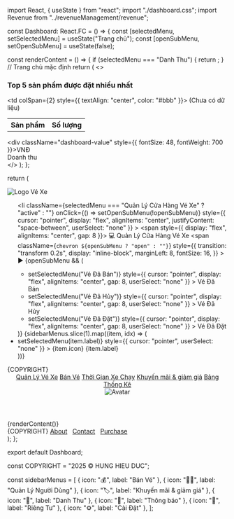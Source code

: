 import React, { useState } from "react";
import "./dashboard.css";
import Revenue from "../revenueManagement/revenue";

const Dashboard: React.FC = () => {
  const [selectedMenu, setSelectedMenu] = useState<string>("Trang chủ");
  const [openSubMenu, setOpenSubMenu] = useState<boolean>(false);

  const renderContent = () => {
    if (selectedMenu === "Danh Thu") {
      return <Revenue />;
    }
    // Trang chủ mặc định
    return (
      <>
        <div className="dashboard-widgets">
          <div className="dashboard-card wide">
            <h3>Top 5 sản phẩm được đặt nhiều nhất</h3>
            <table>
              <thead>
                <tr>
                  <th>Sản phẩm</th>
                  <th>Số lượng</th>
                </tr>
              </thead>
              <tbody>
                <tr>
                  <td colSpan={2} style={{ textAlign: "center", color: "#bbb" }}>
                    (Chưa có dữ liệu)
                  </td>
                </tr>
              </tbody>
            </table>
          </div>
          <div className="dashboard-card">
            <div className="dashboard-value" style={{ fontSize: 48, fontWeight: 700 }}>VNĐ</div>
            <div className="dashboard-label">Doanh thu</div>
          </div>
        </div>
      </>
    );
  };

  return (
    <div className="dashboard-root">
      <aside className="dashboard-sidebar">
        <div className="sidebar-logo">
          <img src="/logo192.png" alt="Logo" />
          <span>Vé Xe</span>
        </div>
        <nav>
          <ul>
            <li
              className={selectedMenu === "Quản Lý Cửa Hàng Vé Xe" ? "active" : ""}
              onClick={() => setOpenSubMenu(!openSubMenu)}
              style={{
                cursor: "pointer",
                display: "flex",
                alignItems: "center",
                justifyContent: "space-between",
                userSelect: "none"
              }}
            >
              <span style={{ display: "flex", alignItems: "center", gap: 8 }}>
                <span className="sidebar-icon">💻</span>
                <span>Quản Lý Cửa Hàng Vé Xe</span>
              </span>
              <span
                className={`chevron ${openSubMenu ? "open" : ""}`}
                style={{
                  transition: "transform 0.2s",
                  display: "inline-block",
                  marginLeft: 8,
                  fontSize: 16,
                }}
              >
                ▶
              </span>
            </li>
            {openSubMenu && (
  <ul style={{ paddingLeft: 32 }}>
    <li
      className={selectedMenu === "Vé Đã Bán" ? "active" : ""}
      onClick={() => setSelectedMenu("Vé Đã Bán")}
      style={{
        cursor: "pointer",
        display: "flex",
        alignItems: "center",
        gap: 8,
        userSelect: "none"
      }}
    >
      <span
        style={{
          display: "inline-block",
          width: 6,
          height: 6,
          borderRadius: "50%",
          background: "#00bcd4"
        }}
      ></span>
      Vé Đã Bán
    </li>
    <li
      className={selectedMenu === "Vé Đã Hủy" ? "active" : ""}
      onClick={() => setSelectedMenu("Vé Đã Hủy")}
      style={{
        cursor: "pointer",
        display: "flex",
        alignItems: "center",
        gap: 8,
        userSelect: "none"
      }}
    >
      <span
        style={{
          display: "inline-block",
          width: 6,
          height: 6,
          borderRadius: "50%",
          background: "#00bcd4"
        }}
      ></span>
      Vé Đã Hủy
    </li>
    <li
      className={selectedMenu === "Vé Đã Đặt" ? "active" : ""}
      onClick={() => setSelectedMenu("Vé Đã Đặt")}
      style={{
        cursor: "pointer",
        display: "flex",
        alignItems: "center",
        gap: 8,
        userSelect: "none"
      }}
    >
      <span
        style={{
          display: "inline-block",
          width: 6,
          height: 6,
          borderRadius: "50%",
          background: "#00bcd4"
        }}
      ></span>
      Vé Đã Đặt
    </li>
  </ul>
)}
            {sidebarMenus.slice(1).map((item, idx) => (
              <li
                key={idx}
                className={selectedMenu === item.label ? "active" : ""}
                onClick={() => setSelectedMenu(item.label)}
                style={{ cursor: "pointer", userSelect: "none" }}
              >
                <span className="sidebar-icon">{item.icon}</span>
                <span>{item.label}</span>
              </li>
            ))}
          </ul>
        </nav>
        <div className="sidebar-footer">{COPYRIGHT}</div>
      </aside>
      <main className="dashboard-main">
        <header className="dashboard-header">
          <nav>
            <a href="#">Quản Lý Vé Xe</a>
            <a href="#">Bán Vé</a>
            <a href="#">Thời Gian Xe Chạy</a>
            <a href="#">Khuyến mãi & giảm giá</a>
            <a href="#">Bảng Thống Kê</a>
          </nav>
          <div className="header-avatar">
            <img src="/logo192.png" alt="Avatar" />
          </div>
        </header>
        <section className="dashboard-content">
          {renderContent()}
        </section>
        <footer className="dashboard-footer">
          <span>{COPYRIGHT}</span>
          <span>
            <a href="#">About</a> &nbsp; <a href="#">Contact</a> &nbsp; <a href="#">Purchase</a>
          </span>
        </footer>
      </main>
    </div>
  );
};

export default Dashboard;

const COPYRIGHT = "2025 © HUNG HIEU DUC";

const sidebarMenus = [
  { icon: "💰", label: "Bán Vé" },
  { icon: "👩‍💻", label: "Quản Lý Người Dùng" },
  { icon: "🏷️", label: "Khuyến mãi & giảm giá" },
  { icon: "📄", label: "Danh Thu" },
  { icon: "🔔", label: "Thông báo" },
  { icon: "🔑", label: "Riêng Tư" },
  { icon: "⚙️", label: "Cài Đặt" },
];
